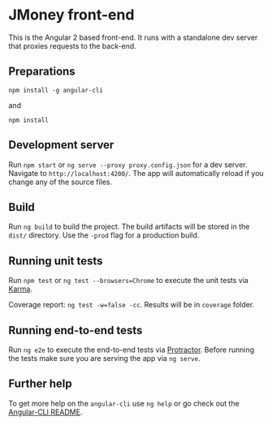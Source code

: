 # JMoney front-end

This is the Angular 2 based front-end. It runs with a standalone dev server that proxies requests to the back-end.

## Preparations

`npm install -g angular-cli`

and

`npm install`

## Development server

Run `npm start` or `ng serve --proxy proxy.config.json` for a dev server. Navigate to `http://localhost:4200/`. The app will automatically reload if you change any of the source files.

## Build

Run `ng build` to build the project. The build artifacts will be stored in the `dist/` directory. Use the `-prod` flag for a production build.

## Running unit tests

Run `npm test` or `ng test --browsers=Chrome` to execute the unit tests via [Karma](https://karma-runner.github.io).

Coverage report: `ng test -w=false -cc`. Results will be in `coverage` folder.

## Running end-to-end tests

Run `ng e2e` to execute the end-to-end tests via [Protractor](http://www.protractortest.org/).
Before running the tests make sure you are serving the app via `ng serve`.

## Further help

To get more help on the `angular-cli` use `ng help` or go check out the [Angular-CLI README](https://github.com/angular/angular-cli/blob/master/README.md).
